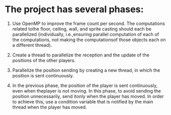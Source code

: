 # The project has several phases:

1. Use OpenMP to improve the frame count per second. The computations related tothe floor, ceiling, wall, and sprite casting should each be parallelized (individually, i.e.,ensuring parallel computation of each of the computations, not making the computationsof those objects each on a different thread).

2. Create a thread to parallelize the reception and the update of the positions of the other players.

3. Parallelize the position sending by creating a new thread, in which the position is sent continuously.

4. In the previous phase, the position of the player is sent continuously, even when theplayer is not moving. In this phase, to avoid sending the position unnecessarily, send itonly when the player has moved. In order to achieve this, use a condition variable that is notified by the main thread when the player has moved.